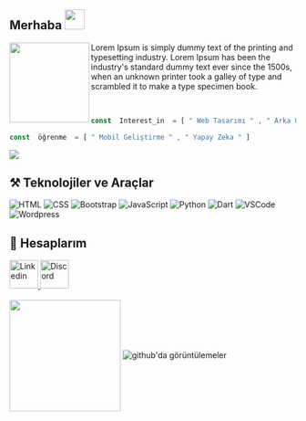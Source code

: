 ##  Merhaba <img src="https://raw.githubusercontent.com/hulkienesuysal/hulkienesuysal/main/img/hi.gif" width="35">

<img src="https://raw.githubusercontent.com/hulkienesuysal/hulkienesuysal/main/img/responsive.gif" align="left" width="140">

<p>Lorem Ipsum is simply dummy text of the printing and typesetting industry. Lorem Ipsum has been the industry's standard dummy text ever since the 1500s, when an unknown printer took a galley of type and scrambled it to make a type specimen book.</p>

<br>

```javascript
const  Interest_in  = [ " Web Tasarımı " , " Arka Uç Geliştirme " , " Otomasyon Sistemleri " , " Bot Geliştirme " , " Web Scraping " , " Donanım " ]
```
```javascript
const  öğrenme  = [ " Mobil Geliştirme " , " Yapay Zeka " ]
```

<img align="center" src="https://raw.githubusercontent.com/hulkienesuysal/hulkienesuysal/main/img/header.png">

##  ⚒️ Teknolojiler ve Araçlar
<div>
    <img src="https://skillicons.dev/icons?i=html" title="HTML">
    <img src="https://skillicons.dev/icons?i=css" title="CSS">
    <img src="https://skillicons.dev/icons?i=bootstrap" title="Bootstrap">
    <img src="https://skillicons.dev/icons?i=js" title="JavaScript">
    <img src="https://skillicons.dev/icons?i=python" title="Python">
    <img src="https://skillicons.dev/icons?i=dart" title="Dart">
    <img src="https://skillicons.dev/icons?i=vscode" title="VSCode">
    <img src="https://skillicons.dev/icons?i=wordpress" title="Wordpress">
</div>

##  📡 Hesaplarım
<div>
  <a href="https://www.linkedin.com/in/erdem-ceviz-5958a5219/" target="_blank">
    <img height="50" title="Linkedin" src="https://raw.githubusercontent.com/hulkienesuysal/hulkienesuysal/main/img/linkedin.png"/>
  </a>
  <a href="https://discord.com/users/" target="_blank">
    <img height="50" title="Discord" src="https://raw.githubusercontent.com/hulkienesuysal/hulkienesuysal/main/img/discord.png"/>
  </a>
</div>

<br>

<img align="center" height="195px" src="https://github-readme-stats.vercel.app/api/top-langs/?username=hulkienesuysal&text_color=FFFFFF&bg_color=000000&title_color=94b4a4&langs_count=15&layout=compact&hide_border= doğru"/>

<img src="https://komarev.com/ghpvc/?username=erduman26575&label=Views&color=brightgreen&style=flat-square" alt="github'da görüntülemeler"/>

<!---
erduman26/erduman26 is a ✨ special ✨ repository because its `README.md` (this file) appears on your GitHub profile.
You can click the Preview link to take a look at your changes.
--->
